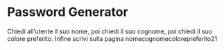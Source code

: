 # Password Generator
Chiedi all’utente il suo nome,
poi chiedi il suo cognome,
poi chiedi il suo colore preferito.
Infine scrivi sulla pagina nomecognomecolorepreferito21